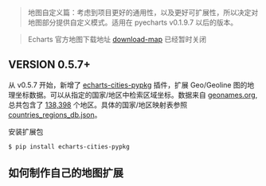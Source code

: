 > 地图自定义篇：考虑到项目更好的通用性，以及更好可扩展性，所以决定对地图部分提供自定义模式。适用在 pyecharts v0.1.9.7 以后的版本。

> Echarts 官方地图下载地址 [download-map](http://echarts.baidu.com/download-map.html) 已经暂时关闭

## VERSION 0.5.7+

从 v0.5.7 开始，新增了 [echarts-cities-pypkg](https://github.com/pyecharts/echarts-cities-pypkg) 插件，扩展 Geo/Geoline 图的地理坐标数据。可以从指定的国家/地区中检索区域坐标。数据来自 [geonames.org](geonames.org), 总共包含了 [138,398](https://github.com/echarts-maps/echarts-cities-js) 个地区。具体的国家/地区映射表参照 [countries_regions_db.json](https://github.com/pyecharts/pyecharts/blob/master/pyecharts/datasets/countries_regions_db.json)。

安装扩展包

```shell
$ pip install echarts-cities-pypkg
```

## 如何制作自己的地图扩展
